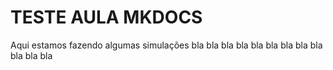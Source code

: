 # TESTE AULA MKDOCS

Aqui estamos fazendo algumas simulações bla bla bla
bla bla bla
bla bla bla
bla bla bla